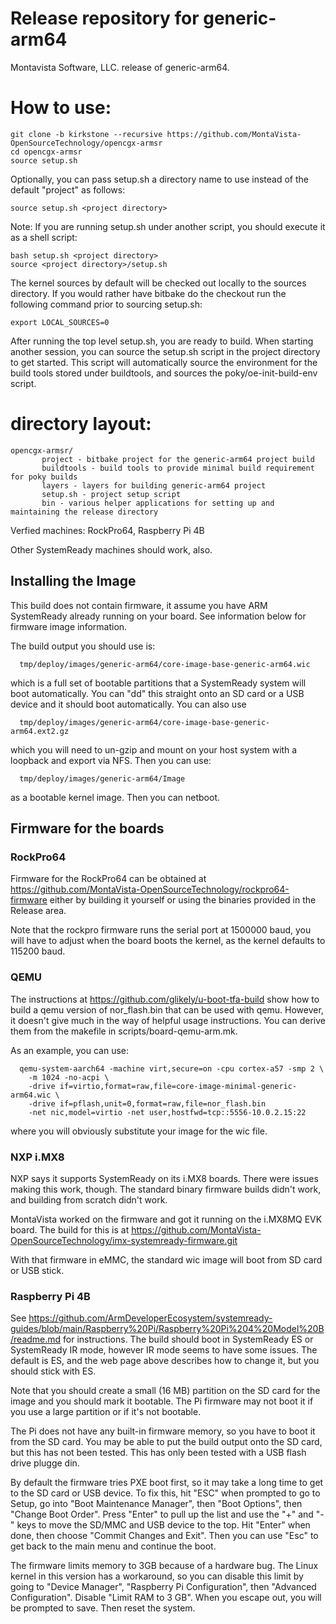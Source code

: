 # Release repository for generic-arm64

Montavista Software, LLC. release of generic-arm64. 

How to use:
==========
```
git clone -b kirkstone --recursive https://github.com/MontaVista-OpenSourceTechnology/opencgx-armsr
cd opencgx-armsr
source setup.sh
```
Optionally, you can pass setup.sh a directory name to use instead of the
default "project" as follows:

```
source setup.sh <project directory>
```
Note: If you are running setup.sh under another script, you should execute it
as a shell script:

```
bash setup.sh <project directory>
source <project directory>/setup.sh
```
The kernel sources by default will be checked out locally to the sources
directory. If you would rather have bitbake do the checkout run the following
command prior to sourcing setup.sh:

```
export LOCAL_SOURCES=0
```

After running the top level setup.sh, you are ready to build. When starting
another session, you can source the setup.sh script in the project directory
to get started. This script will automatically source the environment for
the build tools stored under buildtools, and sources the 
poky/oe-init-build-env script.

directory layout:
================
```
opencgx-armsr/
       project - bitbake project for the generic-arm64 project build
       buildtools - build tools to provide minimal build requirement for poky builds
       layers - layers for building generic-arm64 project
       setup.sh - project setup script
       bin - various helper applications for setting up and maintaining the release directory
```

Verfied machines: RockPro64, Raspberry Pi 4B

Other SystemReady machines should work, also.

## Installing the Image

This build does not contain firmware, it assume you have ARM
SystemReady already running on your board.  See information below for
firmware image information.

The build output you should use is:

```
  tmp/deploy/images/generic-arm64/core-image-base-generic-arm64.wic
```

which is a full set of bootable partitions that a SystemReady system
will boot automatically.  You can "dd" this straight onto an SD card
or a USB device and it should boot automatically.  You can also use

```
  tmp/deploy/images/generic-arm64/core-image-base-generic-arm64.ext2.gz
```

which you will need to un-gzip and mount on your host system with a
loopback and export via NFS.  Then you can use:

```
  tmp/deploy/images/generic-arm64/Image
```

as a bootable kernel image.  Then you can netboot.

## Firmware for the boards

### RockPro64

Firmware for the RockPro64 can be obtained at
https://github.com/MontaVista-OpenSourceTechnology/rockpro64-firmware
either by building it yourself or using the binaries provided in the
Release area.

Note that the rockpro firmware runs the serial port at 1500000 baud,
you will have to adjust when the board boots the kernel, as the kernel
defaults to 115200 baud.

### QEMU

The instructions at https://github.com/glikely/u-boot-tfa-build show
how to build a qemu version of nor_flash.bin that can be used with
qemu.  However, it doesn't give much in the way of helpful usage
instructions.  You can derive them from the makefile in
scripts/board-qemu-arm.mk.

As an example, you can use:
```
  qemu-system-aarch64 -machine virt,secure=on -cpu cortex-a57 -smp 2 \
    -m 1024 -no-acpi \
    -drive if=virtio,format=raw,file=core-image-minimal-generic-arm64.wic \
    -drive if=pflash,unit=0,format=raw,file=nor_flash.bin
    -net nic,model=virtio -net user,hostfwd=tcp::5556-10.0.2.15:22
```
where you will obviously substitute your image for the wic file.

### NXP i.MX8

NXP says it supports SystemReady on its i.MX8 boards.  There were
issues making this work, though.  The standard binary firmware builds
didn't work, and building from scratch didn't work.

MontaVista worked on the firmware and got it running on the i.MX8MQ
EVK board.  The build for this is at
https://github.com/MontaVista-OpenSourceTechnology/imx-systemready-firmware.git

With that firmware in eMMC, the standard wic image will boot from SD
card or USB stick.

### Raspberry Pi 4B

See
https://github.com/ArmDeveloperEcosystem/systemready-guides/blob/main/Raspberry%20Pi/Raspberry%20Pi%204%20Model%20B/readme.md
for instructions.  The build should boot in SystemReady ES or
SystemReady IR mode, however IR mode seems to have some issues.  The
default is ES, and the web page above describes how to change it, but
you should stick with ES.

Note that you should create a small (16 MB) partition on the SD card
for the image and you should mark it bootable.  The Pi firmware may
not boot it if you use a large partition or if it's not bootable.

The Pi does not have any built-in firmware memory, so you have to boot
it from the SD card.  You may be able to put the build output onto the
SD card, but this has not been tested.  This has only been tested with
a USB flash drive plugge din.

By default the firmware tries PXE boot first, so it may take a long
time to get to the SD card or USB device.  To fix this, hit "ESC" when
prompted to go to Setup, go into "Boot Maintenance Manager", then
"Boot Options", then "Change Boot Order".  Press "Enter" to pull up
the list and use the "+" and "-" keys to move the SD/MMC and USB
device to the top.  Hit "Enter" when done, then choose "Commit Changes
and Exit".  Then you can use "Esc" to get back to the main menu and
continue the boot.

The firmware limits memory to 3GB because of a hardware bug.  The
Linux kernel in this version has a workaround, so you can disable this
limit by going to "Device Manager", "Raspberry Pi Configuration", then
"Advanced Configuration".  Disable "Limit RAM to 3 GB".  When you
escape out, you will be prompted to save.  Then reset the system.
